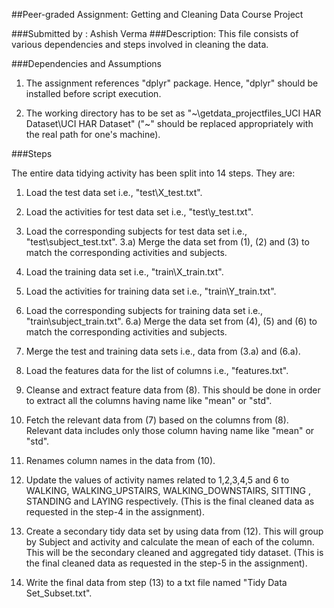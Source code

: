 ##Peer-graded Assignment: Getting and Cleaning Data Course Project

###Submitted by : Ashish Verma
###Description: This file consists of various dependencies and steps involved in cleaning the data.

###Dependencies and Assumptions

1) The assignment references "dplyr" package. Hence, "dplyr" should be installed before script execution.

2) The working directory has to be set as "~\getdata_projectfiles_UCI HAR Dataset\UCI HAR Dataset" ("~" should be replaced appropriately with the real path for one's machine).


###Steps

The entire data tidying activity has been split into 14 steps. They are:

1) Load the test data set i.e., "test\X_test.txt".

2) Load the activities for test data set i.e., "test\y_test.txt".

3) Load the corresponding subjects for test data set i.e., "test\subject_test.txt".
	3.a) Merge the data set from (1), (2) and (3) to match the corresponding activities and subjects.

4) Load the training data set i.e., "train\X_train.txt".

5) Load the activities for training data set i.e., "train\Y_train.txt".

6) Load the corresponding subjects for training data set i.e., "train\subject_train.txt".
	6.a) Merge the data set from (4), (5) and (6) to match the corresponding activities and subjects.

7) Merge the test and training data sets i.e., data from (3.a) and (6.a).

8) Load the features data for the list of columns i.e., "features.txt".

9) Cleanse and extract feature data from (8). This should be done in order to extract all the columns having name like "mean" or "std".

10) Fetch the relevant data from (7) based on the columns from (8). Relevant data includes only those column having name like "mean" or "std".

11) Renames column names in the data from (10).

12) Update the values of activity names related to 1,2,3,4,5 and 6 to WALKING, WALKING_UPSTAIRS, WALKING_DOWNSTAIRS, SITTING
, STANDING and LAYING
 respectively.
(This is the final cleaned data as requested in the step-4 in the assignment).

13) Create a secondary tidy data set by using data from (12). This will group by Subject and activity and calculate the mean of each of the column.
This will be the secondary cleaned and aggregated tidy dataset. (This is the final cleaned data as requested in the step-5 in the assignment).

14) Write the final data from step (13) to a txt file named "Tidy Data Set_Subset.txt". 
